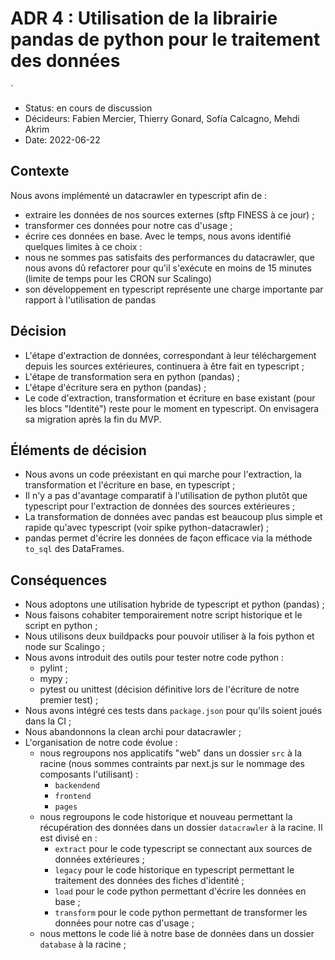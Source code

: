 # ADR 4 : Utilisation de la librairie pandas de python pour le traitement des données
`
* Status: en cours de discussion
* Décideurs: Fabien Mercier, Thierry Gonard, Sofía Calcagno, Mehdi Akrim
* Date: 2022-06-22

## Contexte

Nous avons implémenté un datacrawler en typescript afin de :
- extraire les données de nos sources externes (sftp FINESS à ce jour) ;
- transformer ces données pour notre cas d'usage ;
- écrire ces données en base.
Avec le temps, nous avons identifié quelques limites à ce choix :
- nous ne sommes pas satisfaits des performances du datacrawler, que nous avons dû refactorer pour qu'il s'exécute en moins de 15 minutes (limite de temps pour les CRON sur Scalingo)
- son développement en typescript représente une charge importante par rapport à l'utilisation de pandas

## Décision

- L'étape d'extraction de données, correspondant à leur téléchargement depuis les sources extérieures, continuera à être fait en typescript ;
- L'étape de transformation sera en python (pandas) ;
- L'étape d'écriture sera en python (pandas) ;
- Le code d'extraction, transformation et écriture en base existant (pour les blocs "Identité") reste pour le moment en typescript. On envisagera sa migration après la fin du MVP.

## Éléments de décision

- Nous avons un code préexistant en qui marche pour l'extraction, la transformation et l'écriture en base, en typescript ;
- Il n'y a pas d'avantage comparatif à l'utilisation de python plutôt que typescript pour l'extraction de données des sources extérieures ;
- La transformation de données avec pandas est beaucoup plus simple et rapide qu'avec typescript (voir spike python-datacrawler) ;
- pandas permet d'écrire les données de façon efficace via la méthode `to_sql` des DataFrames.

## Conséquences

- Nous adoptons une utilisation hybride de typescript et python (pandas) ;
- Nous faisons cohabiter temporairement notre script historique et le script en python ;
- Nous utilisons deux buildpacks pour pouvoir utiliser à la fois python et node sur Scalingo ;
- Nous avons introduit des outils pour tester notre code python :
  - pylint ;
  - mypy ;
  - pytest ou unittest (décision définitive lors de l'écriture de notre premier test) ;
- Nous avons intégré ces tests dans `package.json` pour qu'ils soient joués dans la CI ;
- Nous abandonnons la clean archi pour datacrawler ;
- L'organisation de notre code évolue :
  - nous regroupons nos applicatifs "web" dans un dossier `src` à la racine (nous sommes contraints par next.js sur le nommage des composants l'utilisant) :
    - `backendend`
    - `frontend`
    - `pages`
  - nous regroupons le code historique et nouveau permettant la récupération des données dans un dossier `datacrawler` à la racine. Il est divisé en :
    - `extract` pour le code typescript se connectant aux sources de données extérieures ;
    - `legacy` pour le code historique en typescript permettant le traitement des données des fiches d'identité ;
    - `load` pour le code python permettant d'écrire les données en base ;
    - `transform` pour le code python permettant de transformer les données pour notre cas d'usage ;
  - nous mettons le code lié à notre base de données dans un dossier `database` à la racine ;
